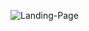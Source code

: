 ![Landing-Page](https://github.com/QamarJ/Website-Original_trombones/assets/151003700/abe9fca5-8411-48d6-96c7-a5ba17e74ec6)
